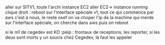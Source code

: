 aller sur SITV1, toute l'archi instance EC2
aller EC2-> instance running
clique droit : reboot
sur l'interface spéciale v1, tout ce qui commence par aws c'est à nous, le reste osef
on va choper l'ip de la machine qui merde sur l'interface spéciale, on cherche dans aws puis on reboot

si le m1 de cegedev est KO :peip : frontaux de receptions, les reporter, si les deux sont morts y un soucis chez Cegedev, là faut les appeler   
